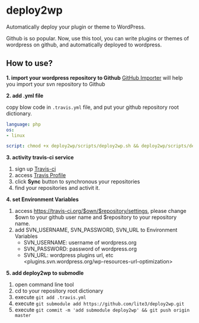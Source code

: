deploy2wp
=========

Automatically deploy your plugin or theme to WordPress.

Github is so popular. Now, use this tool, you can write plugins or themes of wordpress on github, and automatically deployed to wordpress.

How to use?
-----------

**1. import your wordpress repository to Github**
[GitHub Importer](https://import.github.com/new) will help you import your svn repository to Github

**2. add .yml file**

copy blow code in `.travis.yml` file, and put your github repository root dictionary.
~~~ yml
language: php
os:
- linux

script: chmod +x deploy2wp/scripts/deploy2wp.sh && deploy2wp/scripts/deploy2wp.sh
~~~

**3. activity travis-ci service**

1. sign up [Travis-ci](https://travis-ci.org/profile)
2. access [Travis Profile](https://travis-ci.org/profile)
3. click **Sync** button to synchronous your repositories
3. find your repositories and activit it.

**4. set Environment Variables**

1. access https://travis-ci.org/$own/$repository/settings,
   please change $own to your github user name and $repository to your repository name.
2. add SVN_USERNAME, SVN_PASSWORD, SVN_URL to Environment Variables
   - SVN_USERNAME: username of wordpress.org
   - SVN_PASSWORD: password of wordpress.org
   - SVN_URL: wordpress plugins url, etc <plugins.svn.wordpress.org/wp-resources-url-optimization> 

**5. add deploy2wp to submodle**

1. open command line tool
2. cd to your repository root dictionary
3. execute `git add .travis.yml`
4. execute `git submodule add https://github.com/lite3/deploy2wp.git`
5. execute `git commit -m 'add submodule deploy2wp' && git push origin master`

